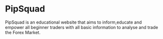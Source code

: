 # PipSquad
PipSquad is an educational website that aims to inform,educate and empower all beginner traders with all basic information to analyse and trade the Forex Market.
